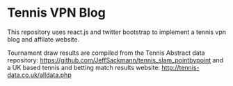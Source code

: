 # Tennis VPN Blog

This repository uses react.js and twitter bootstrap to implement a tennis vpn blog and affilate website.

Tournament draw results are compiled from the Tennis Abstract data repository: https://github.com/JeffSackmann/tennis_slam_pointbypoint and a UK based tennis and betting match results website: http://tennis-data.co.uk/alldata.php
